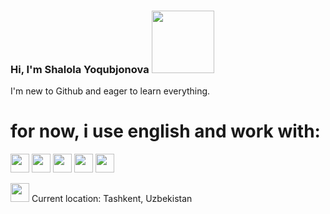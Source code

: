 ### Hi, I'm Shalola Yoqubjonova <img src="https://media2.giphy.com/media/gM5qFksULw54NMWyry/giphy.gif?cid=ecf05e477mpmm8i6q49kmw9npj8z3ltb95358v6yz7dasvao&ep=v1_stickers_search&rid=giphy.gif&ct=s" width="100px">
I'm new to Github and eager to learn everything.<br>
<h1>for now, i use english and work with:</h1>

<code><img src="https://www.w3.org/html/logo/downloads/HTML5_1Color_Black.png" height="30px"></code>
<img src="https://cdn.freebiesupply.com/logos/large/2x/css3-logo-png-transparent.png" height="30px">
<img src="https://www.seekpng.com/png/detail/377-3772047_sass-logo.png" height="30px">
<img src="https://encrypted-tbn0.gstatic.com/images?q=tbn:ANd9GcRB1KOtR5EdziRQWxiWF0yZBSr70OuALEIR4hoBt6qv3Q&s<" height="30px">
<img src="https://1000logos.net/wp-content/uploads/2020/09/JavaScript-Logo.png" height="30px">

<img src="https://as2.ftcdn.net/v2/jpg/02/54/62/25/1000_F_254622588_6OClHyYpak64rVI8y9QVjUvDlStsDEu9.jpg" height="30px"> Current location: Tashkent, Uzbekistan
